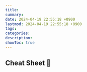 ```yaml
---
title: 
summary: 
date: 2024-04-19 22:55:18 +0900
lastmod: 2024-04-19 22:55:18 +0900
tags: 
categories: 
description: 
showToc: true
---
```


## Cheat Sheet 📜 

